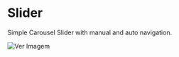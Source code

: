 # Slider

Simple Carousel Slider with manual and auto navigation.

![Ver Imagem](https://i.imgur.com/B2Ol4eZ.png)
